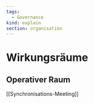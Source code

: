 ```yaml
---
tags:
  - Governance
kind: explain
section: organisation
---
```

# Wirkungsräume

## Operativer Raum

[[Synchronisations-Meeting]]